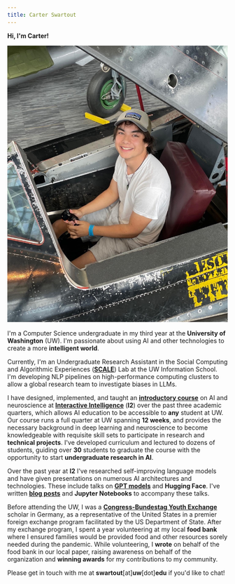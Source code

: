 ```yaml
---
title: Carter Swartout
---
```


**Hi, I'm Carter!**

<img src="../static/me.jpeg" alt="photo of myself" class="small-img">
        
I'm a Computer Science undergraduate in my third year at the **University of
Washington** (UW). I'm passionate about using AI and other technologies to
create a more **intelligent world**.

Currently, I'm an Undergraduate Research Assistant in the Social Computing and
Algorithmic Experiences (<a
href="https://faculty.washington.edu/tmitra/students/">**SCALE**</a>) Lab at
the UW Information School. I'm developing NLP pipelines on high-performance
computing clusters to allow a global research team to investigate biases in
LLMs.

I have designed, implemented, and taught an <a
href="https://interactive-intelligence.github.io/intro-neuro-ai-website/">
**introductory course**</a> on AI and neuroscience at <a
href="https://interactive-intelligence.github.io">**Interactive
Intelligence**</a> (**I2**) over the past three academic quarters, which allows
AI education to be accessible to **any** student at UW.  Our course runs a full
quarter at UW spanning **12 weeks**, and provides the necessary background in
deep learning and neuroscience to become knowledgeable with requisite skill
sets to participate in research and **technical projects**. I've developed
curriculum and lectured to dozens of students, guiding over **30** students to
graduate the course with the opportunity to start **undergraduate research in
AI**.


Over the past year at **I2** I've researched self-improving language models and
have given presentations on numerous AI architectures and technologies. These
include talks on <a href="https://youtu.be/SBhetnU1O_I">**GPT models**</a> and
**Hugging Face**. I've written <a href="https://blog.cswartout.com">**blog
posts**</a> and **Jupyter Notebooks** to accompany these talks.


Before attending the UW, I was a <a
href="https://en.wikipedia.org/wiki/Congress-Bundestag_Youth_Exchange">
**Congress-Bundestag Youth Exchange**</a> scholar in Germany, as a
representative of the United States in a premier foreign exchange program
facilitated by the US Department of State. After my exchange program, I spent a
year volunteering at my local **food bank** where I ensured families would be
provided food and other resources sorely needed during the pandemic. While
volunteering, I **wrote** on behalf of the food bank in our local paper,
raising awareness on behalf of the organization and **winning awards** for my
contributions to my community.


Please get in touch with me at **swartout**[at]**uw**[dot]**edu** if you'd like
to chat!
